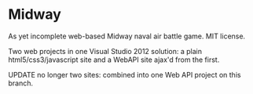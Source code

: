 Midway
======

As yet incomplete web-based Midway naval air battle game. MIT license.

Two web projects in one Visual Studio 2012 solution: a plain html5/css3/javascript site and a WebAPI site ajax'd from the first.

UPDATE no longer two sites: combined into one Web API project on this branch.
